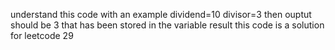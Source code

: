 understand this code with an example
dividend=10
divisor=3
then ouptut should be 3
that has been stored in the variable result
this code is a solution for leetcode 29
